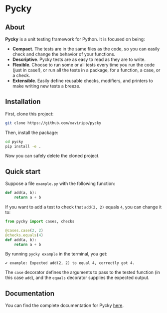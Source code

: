 # Pycky

## About

**Pycky** is a unit testing framework for Python.
It is focused on being:

- **Compact**. The tests are in the same files as the code, so you can easily check and change the behavior of your functions.
- **Descriptive**. Pycky tests are as easy to read as they are to write.
- **Flexible**. Choose to run some or all tests every time you run the code (just in case!), or run all the tests in a package, for a function, a case, or a check.
- **Extensible**. Easily define reusable checks, modifiers, and printers to make writing new tests a breeze.


## Installation

First, clone this project:

```sh
git clone https://github.com/xaviripo/pycky
```

Then, install the package:

```sh
cd pycky
pip install -e .
```

Now you can safely delete the cloned project.


## Quick start

Suppose a file `example.py` with the following function:

```python
def add(a, b):
    return a + b
```

If you want to add a test to check that `add(2, 2)` equals `4`, you can change it to:

```python
from pycky import cases, checks

@cases.case(2, 2)
@checks.equals(4)
def add(a, b):
    return a + b
```

By running `pycky example` in the terminal, you get:

```
✔ example: Expected add(2, 2) to equal 4, correctly got 4.
```

The `case` decorator defines the arguments to pass to the tested function (in this case `add`), and the `equals` decorator supplies the expected output.


## Documentation

You can find the complete documentation for Pycky [here](docs/README.md).
